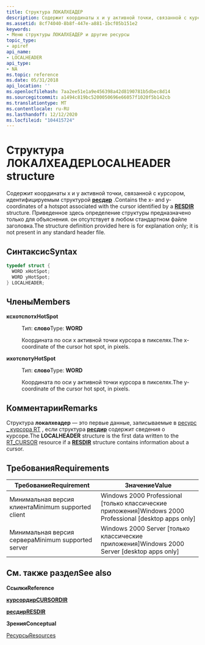 ```yaml
---
title: Структура ЛОКАЛХЕАДЕР
description: Содержит координаты x и y активной точки, связанной с курсором, идентифицируемым структурой РЕСДИР. Приведенное здесь определение структуры предназначено только для объяснения. он отсутствует в любом стандартном файле заголовка.
ms.assetid: 8cf74040-8b8f-447e-a881-1bcf05b151e2
keywords:
- Меню структуры ЛОКАЛХЕАДЕР и другие ресурсы
topic_type:
- apiref
api_name:
- LOCALHEADER
api_type:
- NA
ms.topic: reference
ms.date: 05/31/2018
api_location: ''
ms.openlocfilehash: 7aa2ee51e1a9e456398a42d8190781b5dbec8d14
ms.sourcegitcommit: a1494c819bc5200050696e66057f1020f5b142cb
ms.translationtype: MT
ms.contentlocale: ru-RU
ms.lasthandoff: 12/12/2020
ms.locfileid: "104415724"
---
```

# <a name="localheader-structure"></a><span data-ttu-id="1036f-105">Структура ЛОКАЛХЕАДЕР</span><span class="sxs-lookup"><span data-stu-id="1036f-105">LOCALHEADER structure</span></span>

<span data-ttu-id="1036f-106">Содержит координаты x и y активной точки, связанной с курсором, идентифицируемым структурой [**ресдир**](resdir.md) .</span><span class="sxs-lookup"><span data-stu-id="1036f-106">Contains the x- and y-coordinates of a hotspot associated with the cursor identified by a [**RESDIR**](resdir.md) structure.</span></span> <span data-ttu-id="1036f-107">Приведенное здесь определение структуры предназначено только для объяснения. он отсутствует в любом стандартном файле заголовка.</span><span class="sxs-lookup"><span data-stu-id="1036f-107">The structure definition provided here is for explanation only; it is not present in any standard header file.</span></span>

## <a name="syntax"></a><span data-ttu-id="1036f-108">Синтаксис</span><span class="sxs-lookup"><span data-stu-id="1036f-108">Syntax</span></span>


```C++
typedef struct {
  WORD xHotSpot;
  WORD yHotSpot;
} LOCALHEADER;
```



## <a name="members"></a><span data-ttu-id="1036f-109">Члены</span><span class="sxs-lookup"><span data-stu-id="1036f-109">Members</span></span>

<dl> <dt>

<span data-ttu-id="1036f-110">**ксхотспот**</span><span class="sxs-lookup"><span data-stu-id="1036f-110">**xHotSpot**</span></span>
</dt> <dd>

<span data-ttu-id="1036f-111">Тип: **слово**</span><span class="sxs-lookup"><span data-stu-id="1036f-111">Type: **WORD**</span></span>

</dd> <dd>

<span data-ttu-id="1036f-112">Координата по оси x активной точки курсора в пикселях.</span><span class="sxs-lookup"><span data-stu-id="1036f-112">The x-coordinate of the cursor hot spot, in pixels.</span></span>

</dd> <dt>

<span data-ttu-id="1036f-113">**ихотспот**</span><span class="sxs-lookup"><span data-stu-id="1036f-113">**yHotSpot**</span></span>
</dt> <dd>

<span data-ttu-id="1036f-114">Тип: **слово**</span><span class="sxs-lookup"><span data-stu-id="1036f-114">Type: **WORD**</span></span>

</dd> <dd>

<span data-ttu-id="1036f-115">Координата по оси y активной точки курсора в пикселях.</span><span class="sxs-lookup"><span data-stu-id="1036f-115">The y-coordinate of the cursor hot spot, in pixels.</span></span>

</dd> </dl>

## <a name="remarks"></a><span data-ttu-id="1036f-116">Комментарии</span><span class="sxs-lookup"><span data-stu-id="1036f-116">Remarks</span></span>

<span data-ttu-id="1036f-117">Структура **локалхеадер** — это первые данные, записываемые в [ресурс \_ курсора RT](/windows/desktop/menurc/resource-types) , если структура [**ресдир**](resdir.md) содержит сведения о курсоре.</span><span class="sxs-lookup"><span data-stu-id="1036f-117">The **LOCALHEADER** structure is the first data written to the [RT\_CURSOR](/windows/desktop/menurc/resource-types) resource if a [**RESDIR**](resdir.md) structure contains information about a cursor.</span></span>

## <a name="requirements"></a><span data-ttu-id="1036f-118">Требования</span><span class="sxs-lookup"><span data-stu-id="1036f-118">Requirements</span></span>



| <span data-ttu-id="1036f-119">Требование</span><span class="sxs-lookup"><span data-stu-id="1036f-119">Requirement</span></span> | <span data-ttu-id="1036f-120">Значение</span><span class="sxs-lookup"><span data-stu-id="1036f-120">Value</span></span> |
|-------------------------------------|------------------------------------------------------------|
| <span data-ttu-id="1036f-121">Минимальная версия клиента</span><span class="sxs-lookup"><span data-stu-id="1036f-121">Minimum supported client</span></span><br/> | <span data-ttu-id="1036f-122">Windows 2000 Professional \[только классические приложения\]</span><span class="sxs-lookup"><span data-stu-id="1036f-122">Windows 2000 Professional \[desktop apps only\]</span></span><br/> |
| <span data-ttu-id="1036f-123">Минимальная версия сервера</span><span class="sxs-lookup"><span data-stu-id="1036f-123">Minimum supported server</span></span><br/> | <span data-ttu-id="1036f-124">Windows 2000 Server \[только классические приложения\]</span><span class="sxs-lookup"><span data-stu-id="1036f-124">Windows 2000 Server \[desktop apps only\]</span></span><br/>       |



## <a name="see-also"></a><span data-ttu-id="1036f-125">См. также раздел</span><span class="sxs-lookup"><span data-stu-id="1036f-125">See also</span></span>

<dl> <dt>

<span data-ttu-id="1036f-126">**Ссылки**</span><span class="sxs-lookup"><span data-stu-id="1036f-126">**Reference**</span></span>
</dt> <dt>

[<span data-ttu-id="1036f-127">**курсордир**</span><span class="sxs-lookup"><span data-stu-id="1036f-127">**CURSORDIR**</span></span>](cursordir.md)
</dt> <dt>

[<span data-ttu-id="1036f-128">**ресдир**</span><span class="sxs-lookup"><span data-stu-id="1036f-128">**RESDIR**</span></span>](resdir.md)
</dt> <dt>

<span data-ttu-id="1036f-129">**Зрения**</span><span class="sxs-lookup"><span data-stu-id="1036f-129">**Conceptual**</span></span>
</dt> <dt>

[<span data-ttu-id="1036f-130">Ресурсы</span><span class="sxs-lookup"><span data-stu-id="1036f-130">Resources</span></span>](resources.md)
</dt> </dl>

 

